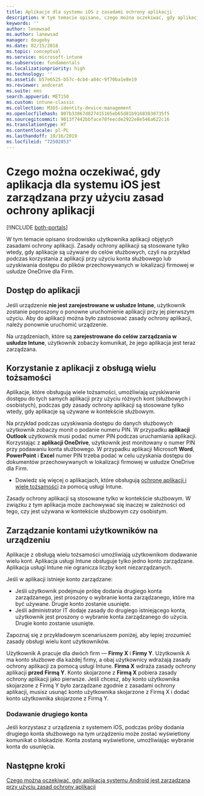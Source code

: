 ```yaml
---
title: Aplikacje dla systemu iOS z zasadami ochrony aplikacji
description: W tym temacie opisano, czego można oczekiwać, gdy aplikacja dla systemu iOS jest zarządzana przy użyciu zasad ochrony aplikacji.
keywords: ''
author: lenewsad
ms.author: lanewsad
manager: dougeby
ms.date: 02/15/2018
ms.topic: conceptual
ms.service: microsoft-intune
ms.subservice: fundamentals
ms.localizationpriority: high
ms.technology: ''
ms.assetid: b57e6525-b57c-4cb4-a84c-9f70ba1e8e19
ms.reviewer: andcerat
ms.suite: ems
search.appverid: MET150
ms.custom: intune-classic
ms.collection: M365-identity-device-management
ms.openlocfilehash: 807b33867d827415165eb65d81b91683830735f5
ms.sourcegitcommit: 9013f7442bbface78feecde2922e8e546a622c16
ms.translationtype: HT
ms.contentlocale: pl-PL
ms.lasthandoff: 10/16/2019
ms.locfileid: "72502853"
---
```

# <a name="what-to-expect-when-your-ios-app-is-managed-by-app-protection-policies"></a>Czego można oczekiwać, gdy aplikacja dla systemu iOS jest zarządzana przy użyciu zasad ochrony aplikacji

[!INCLUDE [both-portals](../../intune-classic/includes/note-for-both-portals.md)]

 W tym temacie opisano środowisko użytkownika aplikacji objętych zasadami ochrony aplikacji. Zasady ochrony aplikacji są stosowane tylko wtedy, gdy aplikacje są używane do celów służbowych, czyli na przykład podczas korzystania z aplikacji przy użyciu konta służbowego lub uzyskiwania dostępu do plików przechowywanych w lokalizacji firmowej w usłudze OneDrive dla Firm.

## <a name="access-apps"></a>Dostęp do aplikacji

Jeśli urządzenie **nie jest zarejestrowane w usłudze Intune**, użytkownik zostanie poproszony o ponowne uruchomienie aplikacji przy jej pierwszym użyciu. Aby do aplikacji można było zastosować zasady ochrony aplikacji, należy ponownie uruchomić urządzenie.

<!--- The following screenshot from the Skype app illustrates this restart request: --->


<!---  ![Screenshot of the iOS device showing PIN prompt](./media/end-user-mam-apps-ios/iOS_AppPINPrompt.png) --->

Na urządzeniach, które są **zarejestrowane do celów zarządzania w usłudze Intune**, użytkownik zobaczy komunikat, że jego aplikacja jest teraz zarządzana.

## <a name="use-apps-with-multi-identity-support"></a>Korzystanie z aplikacji z obsługą wielu tożsamości

Aplikacje, które obsługują wiele tożsamości, umożliwiają uzyskiwanie dostępu do tych samych aplikacji przy użyciu różnych kont (służbowych i osobistych), podczas gdy zasady ochrony aplikacji są stosowane tylko wtedy, gdy aplikacje są używane w kontekście służbowym.  

Na przykład podczas uzyskiwania dostępu do danych służbowych użytkownik zobaczy monit o podanie numeru PIN. W przypadku **aplikacji Outlook** użytkownik musi podać numer PIN podczas uruchamiania aplikacji. Korzystając z **aplikacji OneDrive**, użytkownik jest monitowany o numer PIN przy podawaniu konta służbowego.  W przypadku aplikacji Microsoft **Word**, **PowerPoint** i **Excel** numer PIN trzeba podać w celu uzyskania dostępu do dokumentów przechowywanych w lokalizacji firmowej w usłudze OneDrive dla Firm.

- Dowiedz się więcej o aplikacjach, które obsługują [ochronę aplikacji i wiele tożsamości](https://www.microsoft.com/cloud-platform/microsoft-intune-apps) za pomocą usługi Intune.

Zasady ochrony aplikacji są stosowane tylko w kontekście służbowym. W związku z tym aplikacja może zachowywać się inaczej w zależności od tego, czy jest używana w kontekście służbowym czy osobistym.

## <a name="manage-user-accounts-on-the-device"></a>Zarządzanie kontami użytkowników na urządzeniu

Aplikacje z obsługą wielu tożsamości umożliwiają użytkownikom dodawanie wielu kont.  Aplikacja usługi Intune obsługuje tylko jedno konto zarządzane.  Aplikacja usługi Intune nie ogranicza liczby kont niezarządzanych.

Jeśli w aplikacji istnieje konto zarządzane:
* Jeśli użytkownik podejmuje próbę dodania drugiego konta zarządzanego, jest proszony o wybranie konta zarządzanego, które ma być używane.  Drugie konto zostanie usunięte.
* Jeśli administrator IT dodaje zasady do drugiego istniejącego konta, użytkownik jest proszony o wybranie konta zarządzanego do użycia.  Drugie konto zostanie usunięte.

Zapoznaj się z przykładowym scenariuszem poniżej, aby lepiej zrozumieć zasady obsługi wielu kont użytkowników.

Użytkownik A pracuje dla dwóch firm — **Firmy X** i **Firmy Y**. Użytkownik A ma konto służbowe dla każdej firmy, a obaj użytkownicy wdrażają zasady ochrony aplikacji za pomocą usługi Intune. **Firma X** wdraża zasady ochrony aplikacji **przed** **Firmą Y**. Konto skojarzone z **Firmą X** pobiera zasady ochrony aplikacji jako pierwsze. Jeśli chcesz, aby konto użytkownika skojarzone z Firmą Y było zarządzane zgodnie z zasadami ochrony aplikacji, musisz usunąć konto użytkownika skojarzone z Firmą X i dodać konto użytkownika skojarzone z Firmą Y.

### <a name="add-a-second-account"></a>Dodawanie drugiego konta

Jeśli korzystasz z urządzenia z systemem iOS, podczas próby dodania drugiego konta służbowego na tym urządzeniu może zostać wyświetlony komunikat o blokadzie. Konta zostaną wyświetlone, umożliwiając wybranie konta do usunięcia.

## <a name="next-steps"></a>Następne kroki
[Czego można oczekiwać, gdy aplikacja systemu Android jest zarządzana przy użyciu zasad ochrony aplikacji](end-user-mam-apps-android.md)
